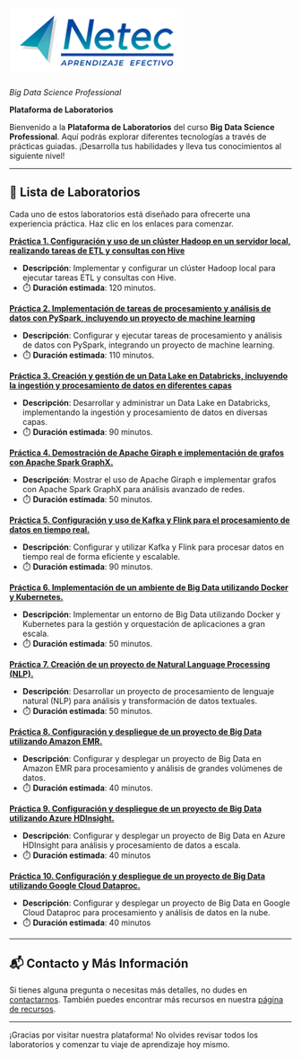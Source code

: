 # ![Logo](images/neteclogo.png) 

*Big Data Science Professional*

**Plataforma de Laboratorios**

Bienvenido a la **Plataforma de Laboratorios** del curso **Big Data Science Professional**. Aquí podrás explorar diferentes tecnologías a través de prácticas guiadas. ¡Desarrolla tus habilidades y lleva tus conocimientos al siguiente nivel!

---

## 🌟 **Lista de Laboratorios**

Cada uno de estos laboratorios está diseñado para ofrecerte una experiencia práctica. Haz clic en los enlaces para comenzar.

**[Práctica 1. Configuración y uso de un clúster Hadoop en un servidor local, realizando tareas de ETL y consultas con Hive](/Capítulo2/lab2.1.md)**
   - **Descripción**: Implementar y configurar un clúster Hadoop local para ejecutar tareas ETL y consultas con Hive.
   - ⏱️ **Duración estimada**: 120 minutos.

**[Práctica 2. Implementación de tareas de procesamiento y análisis de datos con PySpark, incluyendo un proyecto de machine learning](/Capítulo3/lab3.1.md)**
   - **Descripción**: Configurar y ejecutar tareas de procesamiento y análisis de datos con PySpark, integrando un proyecto de machine learning.
   - ⏱️ **Duración estimada**: 110 minutos.

**[Práctica 3. Creación y gestión de un Data Lake en Databricks, incluyendo la ingestión y procesamiento de datos en diferentes capas](/Capítulo4/lab4.1.md)**
   - **Descripción**: Desarrollar y administrar un Data Lake en Databricks, implementando la ingestión y procesamiento de datos en diversas capas.
   - ⏱️ **Duración estimada**: 90 minutos.

**[Práctica 4. Demostración de Apache Giraph e implementación de grafos con Apache Spark GraphX.](/Capítulo5/lab5.1.md)**
   - **Descripción**: Mostrar el uso de Apache Giraph e implementar grafos con Apache Spark GraphX para análisis avanzado de redes.
   - ⏱️ **Duración estimada**: 50 minutos.

**[Práctica 5. Configuración y uso de Kafka y Flink para el procesamiento de datos en tiempo real.](/Capítulo6/lab6.1.md)**
   - **Descripción**: Configurar y utilizar Kafka y Flink para procesar datos en tiempo real de forma eficiente y escalable.
   - ⏱️ **Duración estimada**: 90 minutos.

**[Práctica 6. Implementación de un ambiente de Big Data utilizando Docker y Kubernetes.](/Capítulo7/lab7.1.md)**
   - **Descripción**: Implementar un entorno de Big Data utilizando Docker y Kubernetes para la gestión y orquestación de aplicaciones a gran escala.
   - ⏱️ **Duración estimada**: 50 minutos.

**[Práctica 7. Creación de un proyecto de Natural Language Processing (NLP).](/Capítulo8/lab8.1.md)**
   - **Descripción**: Desarrollar un proyecto de procesamiento de lenguaje natural (NLP) para análisis y transformación de datos textuales.
   - ⏱️ **Duración estimada**: 50 minutos.

**[Práctica 8. Configuración y despliegue de un proyecto de Big Data utilizando Amazon EMR.](/Capítulo9/lab9.1.md)**
   - **Descripción**: Configurar y desplegar un proyecto de Big Data en Amazon EMR para procesamiento y análisis de grandes volúmenes de datos.
   - ⏱️ **Duración estimada**: 40 minutos.

**[Práctica 9. Configuración y despliegue de un proyecto de Big Data utilizando Azure HDInsight.](/Capítulo9/lab9.2.md)**
   - **Descripción**: Configurar y desplegar un proyecto de Big Data en Azure HDInsight para análisis y procesamiento de datos a escala.
   - ⏱️ **Duración estimada**: 40 minutos

**[Práctica 10. Configuración y despliegue de un proyecto de Big Data utilizando Google Cloud Dataproc.](/Capítulo9/lab9.3.md)**
   - **Descripción**: Configurar y desplegar un proyecto de Big Data en Google Cloud Dataproc para procesamiento y análisis de datos en la nube.
   - ⏱️ **Duración estimada**: 40 minutos

---

## 📬 **Contacto y Más Información**

Si tienes alguna pregunta o necesitas más detalles, no dudes en [contactarnos](mailto:soporte@netec.com). También puedes encontrar más recursos en nuestra [página de recursos](https://netec.com).

---

¡Gracias por visitar nuestra plataforma! No olvides revisar todos los laboratorios y comenzar tu viaje de aprendizaje hoy mismo.

